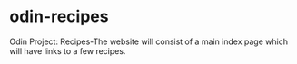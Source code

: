 # odin-recipes
Odin Project: Recipes-The website will consist of a main index page which will have links to a few recipes.
